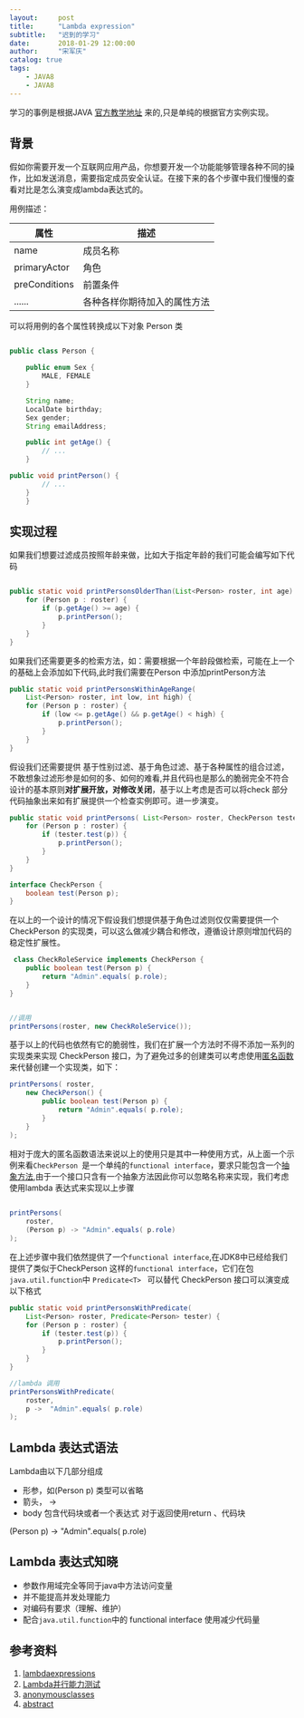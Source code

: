 ```yaml
---
layout:     post
title:      "Lambda expression"
subtitle:   "迟到的学习"
date:       2018-01-29 12:00:00
author:     "宋军庆"
catalog: true
tags:
    - JAVA8
    - JAVA8
---
```



学习的事例是根据JAVA [官方教学地址](https://docs.oracle.com/javase/tutorial/java/javaOO/lambdaexpressions.html) 来的,只是单纯的根据官方实例实现。


<p id="overview"></p>

## 背景

 假如你需要开发一个互联网应用产品，你想要开发一个功能能够管理各种不同的操作，比如发送消息，需要指定成员安全认证。在接下来的各个步骤中我们慢慢的查看对比是怎么演变成lambda表达式的。

 用例描述：

 | 属性|描述|
 |--|--|
 |name|成员名称|
 |primaryActor|角色|
 |preConditions|前置条件|
 |......|各种各样你期待加入的属性方法|

 可以将用例的各个属性转换成以下对象 Person 类

```java

public class Person {

    public enum Sex {
        MALE, FEMALE
    }

    String name;
    LocalDate birthday;
    Sex gender;
    String emailAddress;

    public int getAge() {
        // ...
    }

public void printPerson() {
        // ...
    }
    }
```


## 实现过程

 如果我们想要过滤成员按照年龄来做，比如大于指定年龄的我们可能会编写如下代码

```java

public static void printPersonsOlderThan(List<Person> roster, int age) {
    for (Person p : roster) {
        if (p.getAge() >= age) {
            p.printPerson();
        }
    }
}

```



 如果我们还需要更多的检索方法，如：需要根据一个年龄段做检索，可能在上一个的基础上会添加如下代码,此时我们需要在Person 中添加printPerson方法

```java
public static void printPersonsWithinAgeRange(
    List<Person> roster, int low, int high) {
    for (Person p : roster) {
        if (low <= p.getAge() && p.getAge() < high) {
            p.printPerson();
        }
    }
}
```



假设我们还需要提供 基于性别过滤、基于角色过滤、基于各种属性的组合过滤，不敢想象过滤形参是如何的多、如何的难看,并且代码也是那么的脆弱完全不符合设计的基本原则<b>对扩展开放，对修改关闭</b>，基于以上考虑是否可以将check 部分代码抽象出来如有扩展提供一个检查实例即可。进一步演变。


```java
public static void printPersons( List<Person> roster, CheckPerson tester) {
    for (Person p : roster) {
        if (tester.test(p)) {
            p.printPerson();
        }
    }
}

interface CheckPerson {
    boolean test(Person p);
}

```



在以上的一个设计的情况下假设我们想提供基于角色过滤则仅仅需要提供一个CheckPerson 的实现类，可以这么做减少耦合和修改，遵循设计原则增加代码的稳定性扩展性。

```java
 class CheckRoleService implements CheckPerson {
    public boolean test(Person p) {
        return "Admin".equals( p.role);
    }
}


//调用
printPersons(roster, new CheckRoleService());
```



基于以上的代码也依然有它的脆弱性，我们在扩展一个方法时不得不添加一系列的实现类来实现 CheckPerson 接口，为了避免过多的创建类可以考虑使用[匿名函数](https://docs.oracle.com/javase/tutorial/java/javaOO/anonymousclasses.html)来代替创建一个实现类，如下：

```java
printPersons( roster,
    new CheckPerson() {
        public boolean test(Person p) {
            return "Admin".equals( p.role);
        }
    }
);
```



相对于庞大的匿名函数语法来说以上的使用只是其中一种使用方式，从上面一个示例来看`CheckPerson `是一个单纯的`functional interface`，要求只能包含一个[抽象方法](https://docs.oracle.com/javase/tutorial/java/IandI/abstract.html),由于一个接口只含有一个抽象方法因此你可以忽略名称来实现，我们考虑使用lambda 表达式来实现以上步骤


```java
	
printPersons(
    roster,
    (Person p) -> "Admin".equals( p.role)
);
```



在上述步骤中我们依然提供了一个`functional interface`,在JDK8中已经给我们提供了类似于CheckPerson 这样的`functional interface`，它们在包`java.util.function`中 `Predicate<T> ` 可以替代 CheckPerson 接口可以演变成以下格式

```java
public static void printPersonsWithPredicate(
    List<Person> roster, Predicate<Person> tester) {
    for (Person p : roster) {
        if (tester.test(p)) {
            p.printPerson();
        }
    }
}

//lambda 调用
printPersonsWithPredicate(
    roster,
    p ->  "Admin".equals( p.role)
);

```




## Lambda 表达式语法

Lambda由以下几部分组成

+ 形参，如(Person p) 类型可以省略
+ 箭头，  ->
+ body  包含代码块或者一个表达式 对于返回使用return 、代码块

(Person p) -> "Admin".equals( p.role)


## Lambda 表达式知晓

+ 参数作用域完全等同于java中方法访问变量
+ 并不能提高并发处理能力
+ 对编码有要求（理解、维护）
+ 配合`java.util.function`中的 functional interface 使用减少代码量


## 参考资料

1. [lambdaexpressions](https://docs.oracle.com/javase/tutorial/java/javaOO/lambdaexpressions.html) 
2. [Lambda并行能力测试](http://www.importnew.com/11113.html) 
3. [anonymousclasses](https://docs.oracle.com/javase/tutorial/java/javaOO/anonymousclasses.html) 
4. [abstract](https://docs.oracle.com/javase/tutorial/java/IandI/abstract.html)
